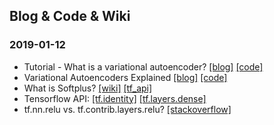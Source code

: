 ## Blog & Code & Wiki
### 2019-01-12
- Tutorial - What is a variational autoencoder? [[blog]](https://jaan.io/what-is-variational-autoencoder-vae-tutorial/) [[code]](https://github.com/altosaar/variational-autoencoder/blob/master/vae.py)
- Variational Autoencoders Explained [[blog]](http://kvfrans.com/variational-autoencoders-explained/) [[code]](https://github.com/kvfrans/variational-autoencoder/blob/master/main.py)
- What is Softplus? [[wiki]](https://en.wikipedia.org/wiki/Rectifier_(neural_networks)) [[tf_api]](https://www.tensorflow.org/api_docs/python/tf/math/softplus)
- Tensorflow API: [[tf.identity]](https://www.tensorflow.org/api_docs/python/tf/identity) [[tf.layers.dense]](https://www.tensorflow.org/api_docs/python/tf/layers/dense)
- tf.nn.relu vs. tf.contrib.layers.relu? [[stackoverflow]](https://stackoverflow.com/questions/42773379/tf-nn-relu-vs-tf-contrib-layers-relu)
